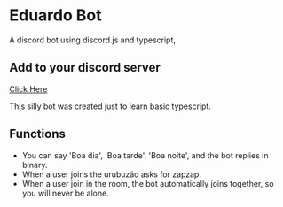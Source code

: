 # Eduardo Bot
A discord bot using discord.js and typescript,

## Add to your discord server
[Click Here](https://discord.com/oauth2/authorize?client_id=721400907325243402&scope=bot&permissions=0)

This silly bot was created just to learn basic typescript.

## Functions

- You can say 'Boa dia', 'Boa tarde', 'Boa noite', and the bot replies in binary.
- When a user joins the urubuzão asks for zapzap.
- When a user join in the room, the bot automatically joins together, so you will never be alone.
